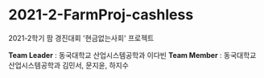 # 2021-2-FarmProj-cashless
2021-2학기 팜 경진대회 '현금없는사회' 프로젝트

**Team Leader** : 동국대학교 산업시스템공학과 이다빈 
**Team Member** : 동국대학교 산업시스템공학과 김민서, 문지윤, 하지수

